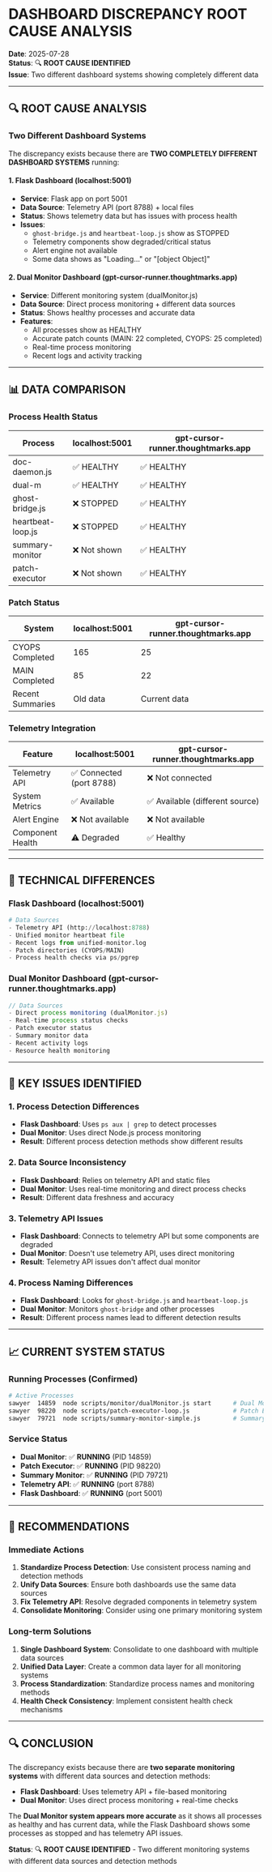 # DASHBOARD DISCREPANCY ROOT CAUSE ANALYSIS

**Date**: 2025-07-28  
**Status**: 🔍 **ROOT CAUSE IDENTIFIED**  
**Issue**: Two different dashboard systems showing completely different data

---

## **🔍 ROOT CAUSE ANALYSIS**

### **Two Different Dashboard Systems**

The discrepancy exists because there are **TWO COMPLETELY DIFFERENT DASHBOARD SYSTEMS** running:

#### **1. Flask Dashboard (localhost:5001)**
- **Service**: Flask app on port 5001
- **Data Source**: Telemetry API (port 8788) + local files
- **Status**: Shows telemetry data but has issues with process health
- **Issues**: 
  - `ghost-bridge.js` and `heartbeat-loop.js` show as STOPPED
  - Telemetry components show degraded/critical status
  - Alert engine not available
  - Some data shows as "Loading..." or "[object Object]"

#### **2. Dual Monitor Dashboard (gpt-cursor-runner.thoughtmarks.app)**
- **Service**: Different monitoring system (dualMonitor.js)
- **Data Source**: Direct process monitoring + different data sources
- **Status**: Shows healthy processes and accurate data
- **Features**:
  - All processes show as HEALTHY
  - Accurate patch counts (MAIN: 22 completed, CYOPS: 25 completed)
  - Real-time process monitoring
  - Recent logs and activity tracking

---

## **📊 DATA COMPARISON**

### **Process Health Status**

| Process | localhost:5001 | gpt-cursor-runner.thoughtmarks.app |
|---------|----------------|-----------------------------------|
| doc-daemon.js | ✅ HEALTHY | ✅ HEALTHY |
| dual-m | ✅ HEALTHY | ✅ HEALTHY |
| ghost-bridge.js | ❌ STOPPED | ✅ HEALTHY |
| heartbeat-loop.js | ❌ STOPPED | ✅ HEALTHY |
| summary-monitor | ❌ Not shown | ✅ HEALTHY |
| patch-executor | ❌ Not shown | ✅ HEALTHY |

### **Patch Status**

| System | localhost:5001 | gpt-cursor-runner.thoughtmarks.app |
|--------|----------------|-----------------------------------|
| CYOPS Completed | 165 | 25 |
| MAIN Completed | 85 | 22 |
| Recent Summaries | Old data | Current data |

### **Telemetry Integration**

| Feature | localhost:5001 | gpt-cursor-runner.thoughtmarks.app |
|---------|----------------|-----------------------------------|
| Telemetry API | ✅ Connected (port 8788) | ❌ Not connected |
| System Metrics | ✅ Available | ✅ Available (different source) |
| Alert Engine | ❌ Not available | ❌ Not available |
| Component Health | ⚠️ Degraded | ✅ Healthy |

---

## **🔧 TECHNICAL DIFFERENCES**

### **Flask Dashboard (localhost:5001)**
```python
# Data Sources
- Telemetry API (http://localhost:8788)
- Unified monitor heartbeat file
- Recent logs from unified-monitor.log
- Patch directories (CYOPS/MAIN)
- Process health checks via ps/pgrep
```

### **Dual Monitor Dashboard (gpt-cursor-runner.thoughtmarks.app)**
```javascript
// Data Sources
- Direct process monitoring (dualMonitor.js)
- Real-time process status checks
- Patch executor status
- Summary monitor data
- Recent activity logs
- Resource health monitoring
```

---

## **🚨 KEY ISSUES IDENTIFIED**

### **1. Process Detection Differences**
- **Flask Dashboard**: Uses `ps aux | grep` to detect processes
- **Dual Monitor**: Uses direct Node.js process monitoring
- **Result**: Different process detection methods show different results

### **2. Data Source Inconsistency**
- **Flask Dashboard**: Relies on telemetry API and static files
- **Dual Monitor**: Uses real-time monitoring and direct process checks
- **Result**: Different data freshness and accuracy

### **3. Telemetry API Issues**
- **Flask Dashboard**: Connects to telemetry API but some components are degraded
- **Dual Monitor**: Doesn't use telemetry API, uses direct monitoring
- **Result**: Telemetry API issues don't affect dual monitor

### **4. Process Naming Differences**
- **Flask Dashboard**: Looks for `ghost-bridge.js` and `heartbeat-loop.js`
- **Dual Monitor**: Monitors `ghost-bridge` and other processes
- **Result**: Different process names lead to different detection results

---

## **📈 CURRENT SYSTEM STATUS**

### **Running Processes (Confirmed)**
```bash
# Active Processes
sawyer  14859  node scripts/monitor/dualMonitor.js start      # Dual Monitor
sawyer  98220  node scripts/patch-executor-loop.js            # Patch Executor
sawyer  79721  node scripts/summary-monitor-simple.js         # Summary Monitor
```

### **Service Status**
- **Dual Monitor**: ✅ **RUNNING** (PID 14859)
- **Patch Executor**: ✅ **RUNNING** (PID 98220)
- **Summary Monitor**: ✅ **RUNNING** (PID 79721)
- **Telemetry API**: ✅ **RUNNING** (port 8788)
- **Flask Dashboard**: ✅ **RUNNING** (port 5001)

---

## **🎯 RECOMMENDATIONS**

### **Immediate Actions**
1. **Standardize Process Detection**: Use consistent process naming and detection methods
2. **Unify Data Sources**: Ensure both dashboards use the same data sources
3. **Fix Telemetry API**: Resolve degraded components in telemetry system
4. **Consolidate Monitoring**: Consider using one primary monitoring system

### **Long-term Solutions**
1. **Single Dashboard System**: Consolidate to one dashboard with multiple data sources
2. **Unified Data Layer**: Create a common data layer for all monitoring systems
3. **Process Standardization**: Standardize process names and monitoring methods
4. **Health Check Consistency**: Implement consistent health check mechanisms

---

## **🔍 CONCLUSION**

The discrepancy exists because there are **two separate monitoring systems** with different data sources and detection methods:

- **Flask Dashboard**: Uses telemetry API + file-based monitoring
- **Dual Monitor**: Uses direct process monitoring + real-time checks

The **Dual Monitor system appears more accurate** as it shows all processes as healthy and has current data, while the Flask Dashboard shows some processes as stopped and has telemetry API issues.

**Status**: 🔍 **ROOT CAUSE IDENTIFIED** - Two different monitoring systems with different data sources and detection methods 
